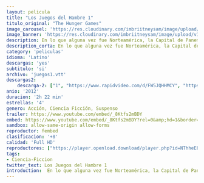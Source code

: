 ```yaml
---
layout: pelicula
title: "Los Juegos del Hambre 1"
titulo_original: "The Hunger Games"
image_carousel: 'https://res.cloudinary.com/imbriitneysam/image/upload/v1547673386/juegoshambre-2012-poster-min.jpg'
image_banner: 'https://res.cloudinary.com/imbriitneysam/image/upload/v1547673393/juegos2012-banner-min.jpg'
description: En lo que alguna vez fue Norteamérica, la Capital de Panem mantiene sus 12 distritos obligándolos a seleccionar a un niño y a una niña, llamados Tributos, a competir en un evento televisado nacionalmente llamados Juegos del Hambre. Cada ciudadano debe ver pelear a muerte a los jóvenes. El Trbuto del Distrito 12, Katniss Everdeen (Jennifer Lawrence) sólo confía en sus habilidades de caza y buenos instintos en una arena en donde debe sobrevivir contra la humanidad.
description_corta: En lo que alguna vez fue Norteamérica, la Capital de Panem mantiene sus 12 distritos obligándolos a seleccionar a un niño y a una niña, llamados Tributos, a competir en un evento televisado nacionalmente llamados Juegos del Hambre. Cada ciudadano debe ver pelear a muerte a los...
category: 'peliculas'
idioma: 'Latino'
descargas: 'yes'
subtitulo: 'si'
archivo: 'juegos1.vtt'
descargas2:
    descarga-2: ["1", "https://www.rapidvideo.com/d/FW5JQHHMCY", "https://www.google.com/s2/favicons?domain=www.rapidvideo.com","RapidVideo","https://res.cloudinary.com/imbriitneysam/image/upload/v1541473684/mexico.png", "Latino", "Full HD"]
anio: '2012'
duracion: '2h 22 min'
estrellas: '4'
genero: Acción, Ciencia Ficción, Suspenso
trailer: https://www.youtube.com/embed/_8Ktfs2mBDY
embed: https://www.youtube.com/embed/_8Ktfs2mBDY?rel=0&amp;hd=1&border=0&wmode=opaque&enablejsapi=1&modestbranding=1&controls=1&showinfo=1
sandbox: allow-same-origin allow-forms
reproductor: fembed
clasificacion: '+8'
calidad: 'Full HD'
reproductores: ["https://player.openload.download/player.php?id=NThheE8vVlFPWUVQaGo2Y0JxclF0bEs2RHdBOUErUWZiVmx4UzdVY0tOQkY1bzRWNUtOR1RvTmp0UXRWRWVaeUdOWlhCM0hrT2phZ2JDUC8yOG1pZUE9PQ"]
tags:
- Ciencia-Ficcion
twitter_text: Los Juegos del Hambre 1
introduction:  En lo que alguna vez fue Norteamérica, la Capital de Panem mantiene sus 12 distritos obligándolos a seleccionar a un niño y a una niña, llamados Tributos, a competir en un evento televisado nacionalmente llamados Juegos del Hambre. Cada ciudadano debe ver pelear a muerte a los...
---
```












